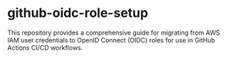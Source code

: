 # github-oidc-role-setup
This repository provides a comprehensive guide for migrating from AWS IAM user credentials to OpenID Connect (OIDC) roles for use in GitHub Actions CI/CD workflows.
